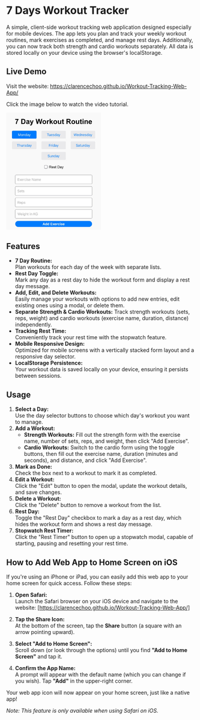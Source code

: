# 7 Days Workout Tracker

A simple, client-side workout tracking web application designed especially for mobile devices. The app lets you plan and track your weekly workout routines, mark exercises as completed, and manage rest days. Additionally, you can now track both strength and cardio workouts separately. All data is stored locally on your device using the browser's localStorage.

## Live Demo

Visit the website: https://clarencechoo.github.io/Workout-Tracking-Web-App/

Click the image below to watch the video tutorial.

<a href="https://www.youtube.com/shorts/AjVvvu3cL70" target="_blank">
  <img src="assets/images/workout-tracker.jpeg" alt="Watch the video" style="width:50%; height:50%;">
</a>

## Features

- **7 Day Routine:**  
  Plan workouts for each day of the week with separate lists.
- **Rest Day Toggle:**  
  Mark any day as a rest day to hide the workout form and display a rest day message.
- **Add, Edit, and Delete Workouts:**  
  Easily manage your workouts with options to add new entries, edit existing ones using a modal, or delete them.
- **Separate Strength & Cardio Workouts:**
   Track strength workouts (sets, reps, weight) and cardio workouts (exercise name, duration, distance) independently.
- **Tracking Rest Time:**  
   Conveniently track your rest time with the stopwatch feature.
- **Mobile Responsive Design:**  
  Optimized for mobile screens with a vertically stacked form layout and a responsive day selector.
- **LocalStorage Persistence:**  
  Your workout data is saved locally on your device, ensuring it persists between sessions.

## Usage

1. **Select a Day:**  
   Use the day selector buttons to choose which day's workout you want to manage.
2. **Add a Workout:**  
   - **Strength Workouts:** Fill out the strength form with the exercise name, number of sets, reps, and weight, then click "Add Exercise".  
   - **Cardio Workouts:** Switch to the cardio form using the toggle buttons, then fill out the exercise name, duration (minutes and seconds), and distance, and click "Add Exercise".
3. **Mark as Done:**  
   Check the box next to a workout to mark it as completed.
4. **Edit a Workout:**  
   Click the "Edit" button to open the modal, update the workout details, and save changes.
5. **Delete a Workout:**  
   Click the "Delete" button to remove a workout from the list.
6. **Rest Day:**  
   Toggle the "Rest Day" checkbox to mark a day as a rest day, which hides the workout form and shows a rest day message.
7. **Stopwatch Rest Timer:**  
   Click the "Rest Timer" button to open up a stopwatch modal, capable of starting, pausing and resetting your rest time.

## How to Add Web App to Home Screen on iOS

If you're using an iPhone or iPad, you can easily add this web app to your home screen for quick access. Follow these steps:

1. **Open Safari:**  
   Launch the Safari browser on your iOS device and navigate to the website: [https://clarencechoo.github.io/Workout-Tracking-Web-App/]

2. **Tap the Share Icon:**  
   At the bottom of the screen, tap the **Share** button (a square with an arrow pointing upward).

3. **Select "Add to Home Screen":**  
   Scroll down (or look through the options) until you find **"Add to Home Screen"** and tap it.

4. **Confirm the App Name:**  
   A prompt will appear with the default name (which you can change if you wish). Tap **"Add"** in the upper-right corner.

Your web app icon will now appear on your home screen, just like a native app!

*Note: This feature is only available when using Safari on iOS.*